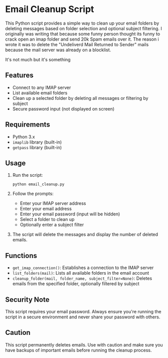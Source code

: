 # Email Cleanup Script

This Python script provides a simple way to clean up your email folders by deleting messages based on folder selection and optional subject filtering.
I originally was writing that because some funny person thought its funny to crack open an imap folder and send 20k Spam emails over it. 
The reason i wrote it was to delete the "Undeliverd Mail Returned to Sender" mails because the mail server was already on a blocklist.

It's not much but it's something 

## Features

- Connect to any IMAP server
- List available email folders
- Clean up a selected folder by deleting all messages or filtering by subject
- Secure password input (not displayed on screen)

## Requirements

- Python 3.x
- `imaplib` library (built-in)
- `getpass` library (built-in)

## Usage

1. Run the script:
   ```
   python email_cleanup.py
   ```

2. Follow the prompts:
   - Enter your IMAP server address
   - Enter your email address
   - Enter your email password (input will be hidden)
   - Select a folder to clean up
   - Optionally enter a subject filter

3. The script will delete the messages and display the number of deleted emails.

## Functions

- `get_imap_connection()`: Establishes a connection to the IMAP server
- `list_folders(mail)`: Lists all available folders in the email account
- `cleanup_folder(mail, folder_name, subject_filter=None)`: Deletes emails from the specified folder, optionally filtered by subject

## Security Note

This script requires your email password. Always ensure you're running the script in a secure environment and never share your password with others.

## Caution

This script permanently deletes emails. Use with caution and make sure you have backups of important emails before running the cleanup process.